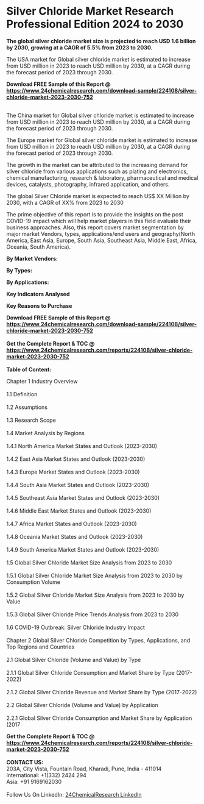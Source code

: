 <h1>Silver Chloride Market Research Professional Edition 2024 to 2030</h1><p><strong>The global silver chloride market size is projected to reach USD 1.6 billion by 2030, growing at a CAGR of 5.5% from 2023 to 2030.</strong></p><p>
</p><p>The USA market for Global silver chloride market is estimated to increase from USD million in 2023 to reach USD million by 2030, at a CAGR during the forecast period of 2023 through 2030.</p><div><b>Download FREE Sample of this Report @ 
            <a href="https://www.24chemicalresearch.com/download-sample/224108/silver-chloride-market-2023-2030-752">
            https://www.24chemicalresearch.com/download-sample/224108/silver-chloride-market-2023-2030-752</a></b></div><br><p>
</p><p>The China market for Global silver chloride market is estimated to increase from USD million in 2023 to reach USD million by 2030, at a CAGR during the forecast period of 2023 through 2030.</p><p>
</p><p>The Europe market for Global silver chloride market is estimated to increase from USD million in 2023 to reach USD million by 2030, at a CAGR during the forecast period of 2023 through 2030.</p><p>
</p><p>The growth in the market can be attributed to the increasing demand for silver chloride from various applications such as plating and electronics, chemical manufacturing, research &amp; laboratory, pharmaceutical and medical devices, catalysts, photography, infrared application, and others.</p><p>
</p><p>The global Silver Chloride market is expected to reach US$ XX Million by 2030, with a CAGR of XX% from 2023 to 2030</p><p>
The prime objective of this report is to provide the insights on the post COVID-19 impact which will help market players in this field evaluate their business approaches. Also, this report covers market segmentation by major market Vendors, types, applications/end users and geography(North America, East Asia, Europe, South Asia, Southeast Asia, Middle East, Africa, Oceania, South America).</p><p>
<strong>By Market Vendors:</strong></p><p>
</p><p>
<strong>By Types:</strong></p><p>
</p><p>
<strong>By Applications:</strong></p><p>
</p><p>
</p><p>
<strong>Key Indicators Analysed</strong></p><p>
</p><p>
</p><p>
<strong>Key Reasons to Purchase</strong></p><p>
</p><div><b>Download FREE Sample of this Report @ 
            <a href="https://www.24chemicalresearch.com/download-sample/224108/silver-chloride-market-2023-2030-752">
            https://www.24chemicalresearch.com/download-sample/224108/silver-chloride-market-2023-2030-752</a></b></div><br><div><b>Get the Complete Report & TOC @ 
            <a href="https://www.24chemicalresearch.com/reports/224108/silver-chloride-market-2023-2030-752">
            https://www.24chemicalresearch.com/reports/224108/silver-chloride-market-2023-2030-752</a></b></div><br>
            <b>Table of Content:</b><p>Chapter 1 Industry Overview<br />
<br>1.1 Definition<br />
<br>1.2 Assumptions<br />
<br>1.3 Research Scope<br />
<br>1.4 Market Analysis by Regions<br />
<br>1.4.1 North America Market States and Outlook (2023-2030)<br />
<br>1.4.2 East Asia Market States and Outlook (2023-2030)<br />
<br>1.4.3 Europe Market States and Outlook (2023-2030)<br />
<br>1.4.4 South Asia Market States and Outlook (2023-2030)<br />
<br>1.4.5 Southeast Asia Market States and Outlook (2023-2030)<br />
<br>1.4.6 Middle East Market States and Outlook (2023-2030)<br />
<br>1.4.7 Africa Market States and Outlook (2023-2030)<br />
<br>1.4.8 Oceania Market States and Outlook (2023-2030)<br />
<br>1.4.9 South America Market States and Outlook (2023-2030)<br />
<br>1.5 Global Silver Chloride Market Size Analysis from 2023 to 2030<br />
<br>1.5.1 Global Silver Chloride Market Size Analysis from 2023 to 2030 by Consumption Volume<br />
<br>1.5.2 Global Silver Chloride Market Size Analysis from 2023 to 2030 by Value<br />
<br>1.5.3 Global Silver Chloride Price Trends Analysis from 2023 to 2030<br />
<br>1.6 COVID-19 Outbreak: Silver Chloride Industry Impact<br />
<br>Chapter 2 Global Silver Chloride Competition by Types, Applications, and Top Regions and Countries<br />
<br>2.1 Global Silver Chloride (Volume and Value) by Type<br />
<br>2.1.1 Global Silver Chloride Consumption and Market Share by Type (2017-2022)<br />
<br>2.1.2 Global Silver Chloride Revenue and Market Share by Type (2017-2022)<br />
<br>2.2 Global Silver Chloride (Volume and Value) by Application<br />
<br>2.2.1 Global Silver Chloride Consumption and Market Share by Application (2017</p><div><b>Get the Complete Report & TOC @ 
            <a href="https://www.24chemicalresearch.com/reports/224108/silver-chloride-market-2023-2030-752">
            https://www.24chemicalresearch.com/reports/224108/silver-chloride-market-2023-2030-752</a></b></div><br><b>CONTACT US:</b><br>
            203A, City Vista, Fountain Road, Kharadi, Pune, India - 411014<br>
            International: +1(332) 2424 294<br>
            Asia: +91 9169162030 <br><br>
            Follow Us On LinkedIn: <a href="https://www.linkedin.com/company/24chemicalresearch/">24ChemicalResearch LinkedIn</a>